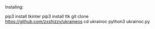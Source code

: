 Instaling:

pip3 install tkinter
pip3 install ttk
git clone https://github.com/zxshizzy/ukraineos
cd ukrainoc
python3 ukrainoc.py
